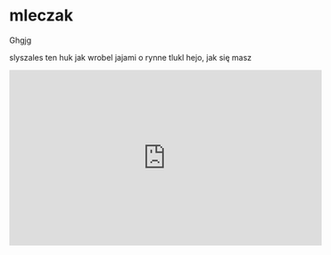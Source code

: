 # mleczak
Ghgjg

slyszales ten huk jak wrobel jajami o rynne tlukl 
hejo, jak się masz

<iframe width="560" height="315" src="https://www.youtube.com/embed/pBy1zgt0XPc?si=FsFkzsCs_-7gH-KJ" title="YouTube video player" frameborder="0" allow="accelerometer; autoplay; clipboard-write; encrypted-media; gyroscope; picture-in-picture; web-share" referrerpolicy="strict-origin-when-cross-origin" allowfullscreen></iframe>
